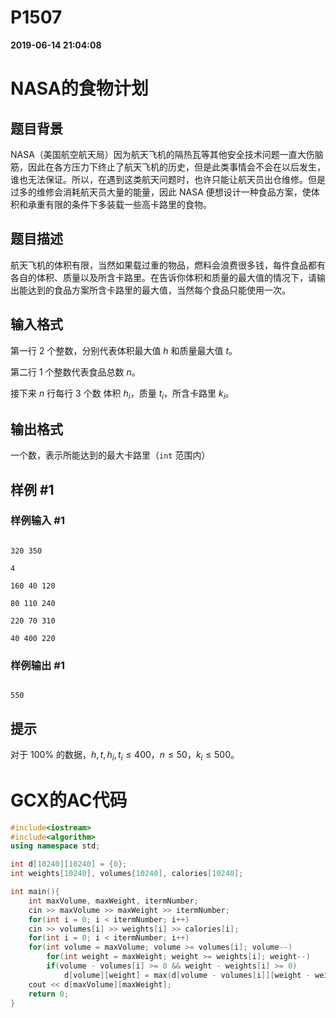 
# P1507

**2019-06-14 21:04:08**
    
# NASA的食物计划

## 题目背景

NASA（美国航空航天局）因为航天飞机的隔热瓦等其他安全技术问题一直大伤脑筋，因此在各方压力下终止了航天飞机的历史，但是此类事情会不会在以后发生，谁也无法保证。所以，在遇到这类航天问题时，也许只能让航天员出仓维修。但是过多的维修会消耗航天员大量的能量，因此 NASA 便想设计一种食品方案，使体积和承重有限的条件下多装载一些高卡路里的食物。

## 题目描述

航天飞机的体积有限，当然如果载过重的物品，燃料会浪费很多钱，每件食品都有各自的体积、质量以及所含卡路里。在告诉你体积和质量的最大值的情况下，请输出能达到的食品方案所含卡路里的最大值，当然每个食品只能使用一次。

## 输入格式

第一行 $2$ 个整数，分别代表体积最大值 $h$ 和质量最大值 $t$。 

第二行 $1$ 个整数代表食品总数 $n$。 

接下来 $n$ 行每行 $3$ 个数 体积 $h_i$，质量 $t_i$，所含卡路里 $k_i$。

## 输出格式

一个数，表示所能达到的最大卡路里（`int` 范围内）

## 样例 #1

### 样例输入 #1

```
320 350
4
160 40 120
80 110 240
220 70 310
40 400 220
```

### 样例输出 #1

```
550
```

## 提示

对于 $100\%$ 的数据，$h,t,h_i,t_i \le 400$，$n \le 50$，$k_i \le 500$。

# GCX的AC代码
```cpp
#include<iostream>
#include<algorithm>
using namespace std;

int d[10240][10240] = {0};
int weights[10240], volumes[10240], calories[10240];

int main(){
    int maxVolume, maxWeight, itermNumber;
    cin >> maxVolume >> maxWeight >> itermNumber;
    for(int i = 0; i < itermNumber; i++)
	cin >> volumes[i] >> weights[i] >> calories[i];
    for(int i = 0; i < itermNumber; i++)
	for(int volume = maxVolume; volume >= volumes[i]; volume--)
	    for(int weight = maxWeight; weight >= weights[i]; weight--)
		if(volume - volumes[i] >= 0 && weight - weights[i] >= 0)
		    d[volume][weight] = max(d[volume - volumes[i]][weight - weights[i]] + calories[i], d[volume][weight]);
    cout << d[maxVolume][maxWeight];
    return 0;
}

```

